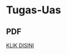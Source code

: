 # Tugas-Uas
## PDF
[KLIK DISINI](https://drive.google.com/file/d/1VSIWHOuCXaZPOUgcfY26QeDmFNI5Vqjp/view?usp=sharing)
